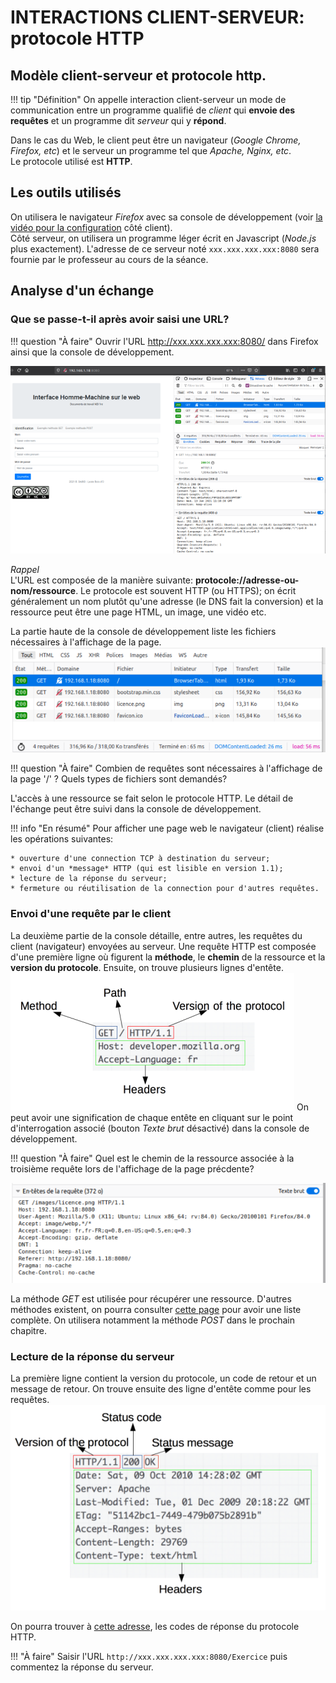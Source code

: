 INTERACTIONS CLIENT-SERVEUR: protocole HTTP
==========================================

## Modèle client-serveur et protocole http.

!!! tip "Définition"
    On appelle interaction client-serveur un mode de communication entre un programme qualifié de *client* qui 
    **envoie des requêtes** et un programme dit *serveur* qui y **répond**.  

Dans le cas du Web, le client peut être un navigateur (*Google Chrome, Firefox, etc*) et le serveur un programme tel que *Apache, Nginx, etc*.  
Le protocole utilisé est **HTTP**.

## Les outils utilisés

On utilisera le navigateur *Firefox* avec sa console de développement (voir [la vidéo pour la configuration](https://tube-outremer.beta.education.fr/videos/watch/f6315495-d53d-435b-9d2a-9ec3fc23e05f?loop=1) côté client).  
Côté serveur, on utilisera un programme léger écrit en Javascript (*Node.js* plus exactement). L'adresse de ce serveur noté `xxx.xxx.xxx.xxx:8080` sera fournie par le professeur au cours de la séance.

## Analyse d'un échange

### Que se passe-t-il après avoir saisi une URL?

!!! question "À faire"
    Ouvrir l'URL http://xxx.xxx.xxx.xxx:8080/ dans Firefox ainsi que la console de développement.

![accueil](img/accueil.png)

*Rappel*  
L'URL est composée de la manière suivante: **protocole://adresse-ou-nom/ressource**. Le protocole est souvent HTTP (ou HTTPS); on écrit généralement un nom plutôt qu'une adresse (le DNS fait la conversion) et la ressource peut être une page HTML, un image, une vidéo etc. 

La partie haute de la console de développement liste les fichiers nécessaires à l'affichage de la page.  
![requetes](img/requetes.png)

!!! question "À faire"
    Combien de requêtes sont nécessaires à l'affichage de la page '/' ? Quels types de fichiers sont demandés?

L'accès à une ressource se fait selon le protocole HTTP. Le détail de l'échange peut être suivi dans la console de développement.

!!! info "En résumé"
    Pour afficher une page web le navigateur (client) réalise les opérations suivantes:  
    
    * ouverture d'une connection TCP à destination du serveur;
    * envoi d'un *message* HTTP (qui est lisible en version 1.1);
    * lecture de la réponse du serveur;
    * fermeture ou réutilisation de la connection pour d'autres requêtes. 

### Envoi d'une requête par le client

La deuxième partie de la console détaille, entre autres, les requêtes du client (navigateur) envoyées au serveur. Une requête HTTP est composée d'une première ligne où figurent la **méthode**, le **chemin** de la ressource et la **version du protocole**. Ensuite, on trouve plusieurs lignes d'entête.  
![http](img/HTTP_Request_2.png)
On peut avoir une signification de chaque entête en cliquant sur le point d'interrogation associé (bouton *Texte brut* désactivé) dans la console de développement.

!!! question "À faire"
    Quel est le chemin de la ressource associée à la troisième requête lors de l'affichage de la page 
    précdente?

![requete3](img/requetes3.png)

La méthode *GET* est utilisée pour récupérer une ressource. D'autres méthodes existent, on pourra consulter [cette page](https://developer.mozilla.org/fr/docs/Web/HTTP/M%C3%A9thode) pour avoir une liste complète. On utilisera notamment la méthode *POST* dans le prochain chapitre.

### Lecture de la réponse du serveur

La première ligne contient la version du protocole, un code de retour et un message de retour. On trouve ensuite des ligne d'entête comme pour les requêtes.   
![response](img/HTTP_Response_2.png)

On pourra trouver à [cette adresse](https://developer.mozilla.org/fr/docs/Web/HTTP/Status), les codes de réponse du protocole HTTP.

!!! "À faire"
    Saisir l'URL `http://xxx.xxx.xxx.xxx:8080/Exercice` puis commentez la réponse du serveur.
